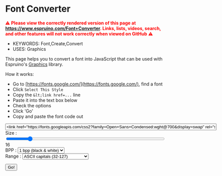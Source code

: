 <!--- Copyright (c) 2020 Gordon Williams, Pur3 Ltd. See the file LICENSE for copying permission. -->
Font Converter
========================

<span style="color:red">:warning: **Please view the correctly rendered version of this page at https://www.espruino.com/Font+Converter. Links, lists, videos, search, and other features will not work correctly when viewed on GitHub** :warning:</span>

* KEYWORDS: Font,Create,Convert
* USES: Graphics

This page helps you to convert a font into JavaScript that can be used
with Espruino's [Graphics](/Graphics) library.

How it works:

* Go to [https://fonts.google.com/](https://fonts.google.com/), find a font
* Click `Select This Style`
* Copy the `&lt;link href=...` line
* Paste it into the text box below
* Check the options
* Click 'Go'
* Copy and paste the font code out

<form>
<input id="fontLink" type="text" value="<link href=&quot;https://fonts.googleapis.com/css2?family=Open+Sans+Condensed:wght@700&display=swap&quot; rel=&quot;stylesheet&quot;>" size="80"></input><br/>
Size : <input type="range" min="4" max="90" value="16" class="slider" style="width:500px" id="fontSize"><span id="fontSizeText">16</span><br/>
BPP : <select id="fontBPP">
  <option value="1" selected>1 bpp (black & white)</option>
  <option value="2">2 bpp</option>
  <option value="4">4 bpp</option>
</select><br/>
Range : <select id="fontRange">
  <option value="ASCII">ASCII (32-127)</option>
  <option value="ASCIICAPS" selected>ASCII capitals (32-127)</option>
  <option value="ISO8859-1">ISO8859-1 / ISO Latin (32-255)</option>
  <option value="Numeric">Numeric (46-58)</option>
</select><br/>
</form>
<button id="calculateFont">Go!</button><br/>

<span style="display:none;" id="fontTest" >This is a test of the font</span><br/>
<canvas width="256" height="256" id="fontcanvas" style="display:none"></canvas>
<textarea id="result" style="width:100%;display:none" rows="16"></textarea>
<canvas id="fontPreview" style="display:none;border:1px solid black;width:100%;image-rendering: pixelated;"></canvas>
<script>
var fontRanges = {
 "ASCII" : {min:32, max:127},
 "ASCIICAPS" : {min:32, max:93},
 "ISO8859-1" : {min:32, max:255},
 "Numeric" : {min:46, max:58},
};
var cssNode;

function createFont(fontName, fontHeight, BPP, charMin, charMax) {
  var canvas = document.getElementById("fontcanvas");
  var ctx = canvas.getContext("2d");
  ctx.font = fontHeight+"px "+fontName;

  function drawChSimple(ch, ox, oy) {
    var xPos = 0;
    ctx.fillStyle = "black";
    ctx.fillRect(xPos,0,fontHeight*2,fontHeight);
    ctx.fillStyle = "white";  
    ctx.fillText(ch, xPos+ox, fontHeight+oy-2);  
    var chWidth = Math.round(ctx.measureText(ch).width);
    var img = { width:0, height:fontHeight, data:[] };
    if (chWidth)
      img = ctx.getImageData(xPos,0,chWidth,fontHeight);
    return img; // data/width/height
  }

  // This one draws the same character at different offsets to try and get the clearest image
  // clearest image = most bright pixels
  function drawCh(ch) {
    var adjust = [{x:0,y:0},{x:-0.5,y:0},{x:0,y:-0.5},{x:-0.5,y:-0.5}];
    var bestPixelCnt = -1, bestImg;
    adjust.forEach(a=>{
      var img = drawChSimple(ch, a.x, a.y);
      var brightPixels = 0;
      for (var i=0;i<img.data.length;i+=4)
        if (img.data[i]>200)
          brightPixels++;
      if (brightPixels > bestPixelCnt) {
        bestPixelCnt = brightPixels;
        bestImg = img;
      }
    });
    return bestImg;
  }

  var preview = document.getElementById("fontPreview");
  preview.style.display = "inherit";
  var prevCtx = preview.getContext("2d");
  preview.width = fontHeight*16;
  preview.height = fontHeight*16;
  prevCtx.width = fontHeight*16;
  prevCtx.height = fontHeight*16;
  var prevImg = prevCtx.createImageData(fontHeight,fontHeight);

  var fontData = [];
  var bitData = 0, bitCount = 0;
  var fontWidths = [];
  var maxCol = 0, maxP = 0;
  var minY = 10000, maxY = -1;
  for (var ch=charMin;ch<=charMax;ch++) {
    var img = drawCh(String.fromCharCode(ch));
    fontWidths.push(img.width);
    prevImg.data.fill(255);
    for (var x=0;x<img.width;x++) {
      var s = "";
      for (var y=0;y<img.height;y++) {
        var idx = (x + y*img.width)*4;
        // get greyscale
        var c = (img.data[idx]+img.data[idx+1]+img.data[idx+2]) / 3;
        if (c>maxCol)maxCol=c;          
        // shift down to BPP with rounding
        c = (c + (127>>BPP)) >> (8-BPP);
        if (c>=(1<<BPP)) c = (1<<BPP)-1;
        // debug
        if (c>maxP) maxP=c;
        if (c) {
          if (y > maxY) maxY = y;
          if (y < minY) minY = y;
        }
        //if (ch=="X".charCodeAt()) console.log(x,y,c);
        s += " ,/#"[c>>(BPP-2)];
        var n = (x+(y*fontHeight))*4;
        var prevCol = 255 - (c << (8-BPP));
        prevImg.data[n] = prevImg.data[n+1] = prevImg.data[n+2] = prevCol;
        // add bit data
        bitData = (bitData<<BPP) | c;
        bitCount += BPP;
        if (bitCount>=8) {
          fontData.push(bitData);
          bitData = 0;
          bitCount = 0;
        }
      }
      //console.log(s);
    }
    prevCtx.putImageData( prevImg, (ch&15)*fontHeight, (ch>>4)*fontHeight );     
  }
  
  //console.log("Max color value = "+maxCol+", in bpp "+maxP);
  // if all fonts are the same width...
  var fixedWidth = fontWidths.every(w=>w==fontWidths[0]);

  var result = document.getElementById("result");
  result.style.display = "inherit";
  result.innerHTML = `
// Actual height ${maxY+1-minY} (${maxY} - ${minY}) 
${fixedWidth?"":`var widths = atob("${btoa(String.fromCharCode.apply(null,fontWidths))}");`}
var font = atob("${btoa(String.fromCharCode.apply(null,fontData))}");
var scale = 1; // size multiplier for this font
g.setFontCustom(font, ${charMin}, ${fixedWidth?fontWidths[0]:"widths"}, ${fontHeight}+(scale<<8)+(${BPP}<<16));
  `.trim();
}

document.getElementById("calculateFont").addEventListener('click',function() {
  fontLink = document.getElementById('fontLink').value.trim();
  var fontName = "Sans Serif";
  if (fontLink!="") {
  if (fontLink.startsWith("http")) {
    console.log("fontLink: Found bare URL");
    } else if (fontLink.startsWith("<")) {
      console.log("fontLink: Found <link...");
    var m = fontLink.match(/href="([^"]+)"/);
    if (m!==null) {
      console.log("fontLink: Found CSS Link");
      fontLink = m[1];
    } else {
      alert("Malformed Font link");
      return;
    }
    } else {
      console.log("fontLink: Assuming it's a font name");
      fontName = fontLink;
      fontLink = "";
  }
    if (fontLink) {
  var m = fontLink.match(/family=([\w+]+)/);
  if (m!==null) {
    fontName = m[1].replace(/\+/g," ");
  } else {
    alert("Unable to work out font family from link");
    return;
  }
  } 
  } 
  console.log("URL:" + (fontLink?fontLink:"[none]"));  
  console.log("Family:" + fontName);  
  var fontHeight = parseInt(document.getElementById('fontSize').value);
  var fontBPP = parseInt(document.getElementById("fontBPP").value);
  var fontRangeName =  document.getElementById("fontRange").value;
  var fontRange = fontRanges[fontRangeName];
  if (!fontRange) throw new Error("Unknown font range");

  document.getElementById('fontTest').style = `font-family: '${fontName}';font-size: ${fontHeight}px`;


  function callback() {
    createFont(fontName, fontHeight, fontBPP, fontRange.min, fontRange.max);
  }

  if (fontLink=="" || (cssNode && cssNode.href == fontLink)) {
    console.log("Font already loaded");
    return callback();
  }
  if (cssNode) cssNode.remove();
  cssNode = document.createElement("link");
  cssNode.rel = "stylesheet";
  cssNode.type = "text/css";
  cssNode.href = fontLink;
  var head = document.getElementsByTagName("head")[0];
  head.appendChild(cssNode);

  console.log("Waiting for font load");
  cssNode.onload = function() {
    setTimeout(function() {
      console.log("Font loaded");
      callback();
    }, 100);
  };

});
document.getElementById('fontSize').addEventListener('mousemove',function() {
  document.getElementById('fontSizeText').innerHTML = document.getElementById('fontSize').value;
});

</script>
